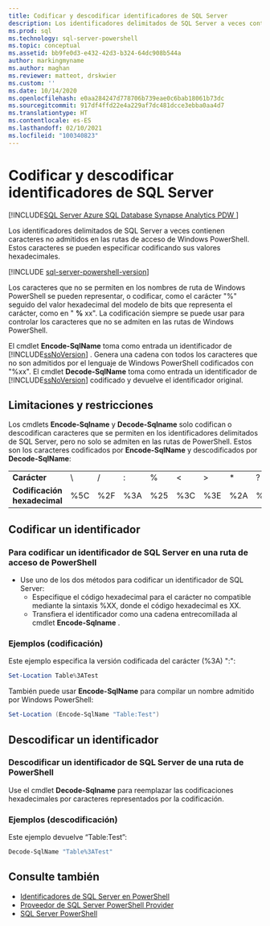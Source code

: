 ```yaml
---
title: Codificar y descodificar identificadores de SQL Server
description: Los identificadores delimitados de SQL Server a veces contienen caracteres que no se admiten en las rutas de acceso de Windows PowerShell. Obtenga información sobre cómo incluirlos mediante su representación con sus valores hexadecimales.
ms.prod: sql
ms.technology: sql-server-powershell
ms.topic: conceptual
ms.assetid: bb9fe0d3-e432-42d3-b324-64dc908b544a
author: markingmyname
ms.author: maghan
ms.reviewer: matteot, drskwier
ms.custom: ''
ms.date: 10/14/2020
ms.openlocfilehash: e0aa284247d778706b739eae0c6bab18061b73dc
ms.sourcegitcommit: 917df4ffd22e4a229af7dc481dcce3ebba0aa4d7
ms.translationtype: HT
ms.contentlocale: es-ES
ms.lasthandoff: 02/10/2021
ms.locfileid: "100340823"
---
```

# <a name="encode-and-decode-sql-server-identifiers"></a>Codificar y descodificar identificadores de SQL Server

[!INCLUDE[SQL Server Azure SQL Database Synapse Analytics PDW ](../includes/applies-to-version/sql-asdb-asdbmi-asa-pdw.md)]

Los identificadores delimitados de SQL Server a veces contienen caracteres no admitidos en las rutas de acceso de Windows PowerShell. Estos caracteres se pueden especificar codificando sus valores hexadecimales.

[!INCLUDE [sql-server-powershell-version](../includes/sql-server-powershell-version.md)]

Los caracteres que no se permiten en los nombres de ruta de Windows PowerShell se pueden representar, o codificar, como el carácter "%" seguido del valor hexadecimal del modelo de bits que representa el carácter, como en " **%** xx". La codificación siempre se puede usar para controlar los caracteres que no se admiten en las rutas de Windows PowerShell.

El cmdlet **Encode-SqlName** toma como entrada un identificador de [!INCLUDE[ssNoVersion](../includes/ssnoversion-md.md)] . Genera una cadena con todos los caracteres que no son admitidos por el lenguaje de Windows PowerShell codificados con "%xx". El cmdlet **Decode-SqlName** toma como entrada un identificador de [!INCLUDE[ssNoVersion](../includes/ssnoversion-md.md)] codificado y devuelve el identificador original.  

## <a name="limitations-and-restrictions"></a>Limitaciones y restricciones

Los cmdlets **Encode-Sqlname** y **Decode-Sqlname** solo codifican o descodifican caracteres que se permiten en los identificadores delimitados de SQL Server, pero no solo se admiten en las rutas de PowerShell. Estos son los caracteres codificados por **Encode-SqlName** y descodificados por **Decode-SqlName**:

|||||||||||||
|-|-|-|-|-|-|-|-|-|-|-|-|
|**Carácter**|\ |/|:|%|\<|>|*|?|[|]|&#124;|  
|**Codificación hexadecimal**|%5C|%2F|%3A|%25|%3C|%3E|%2A|%3F|%5B|%5D|%7C|

## <a name="encoding-an-identifier"></a>Codificar un identificador  

### <a name="to-encode-a-sql-server-identifier-in-a-powershell-path"></a>Para codificar un identificador de SQL Server en una ruta de acceso de PowerShell

- Use uno de los dos métodos para codificar un identificador de SQL Server:
    - Especifique el código hexadecimal para el carácter no compatible mediante la sintaxis %XX, donde el código hexadecimal es XX.
    - Transfiera el identificador como una cadena entrecomillada al cmdlet **Encode-Sqlname** .

### <a name="examples-encoding"></a>Ejemplos (codificación)

Este ejemplo especifica la versión codificada del carácter (%3A) ":":

```powershell
Set-Location Table%3ATest
```

También puede usar **Encode-SqlName** para compilar un nombre admitido por Windows PowerShell:

```powershell
Set-Location (Encode-SqlName "Table:Test")
```

## <a name="decoding-an-identifier"></a>Descodificar un identificador

### <a name="to-decode-a-sql-server-identifier-from-a-powershell-path"></a>Descodificar un identificador de SQL Server de una ruta de PowerShell

Use el cmdlet **Decode-Sqlname** para reemplazar las codificaciones hexadecimales por caracteres representados por la codificación.

### <a name="examples-decoding"></a>Ejemplos (descodificación)

Este ejemplo devuelve “Table:Test”:

```powershell
Decode-SqlName "Table%3ATest"
```

## <a name="see-also"></a>Consulte también

- [Identificadores de SQL Server en PowerShell](sql-server-identifiers-in-powershell.md)
- [Proveedor de SQL Server PowerShell Provider](sql-server-powershell-provider.md)
- [SQL Server PowerShell](sql-server-powershell.md)  
